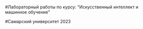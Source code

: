 #Лабораторный работы по курсу: "Искусственный интеллект и машинное обучение"

#Самарский университет 2023
